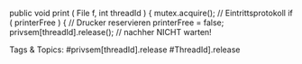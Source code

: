 public void print ( File f, int threadId ) {
mutex.acquire();  // Eintrittsprotokoll
if ( printerFree  ) { // Drucker reservieren
printerFree  = false;
privsem[threadId].release();  // nachher NICHT warten!

   Tags & Topics:
   #privsem[threadId].release
   #ThreadId].release